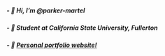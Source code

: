 ##### - 👋 Hi, I’m @parker-martel
##### - 📍 Student at California State University, Fullerton
##### - 🌱 [Personal portfolio website!](https://parker-martel.github.io)

<!---
parker-martel/parker-martel is a ✨ special ✨ repository because its `README.md` (this file) appears on your GitHub profile.
You can click the Preview link to take a look at your changes.
--->
